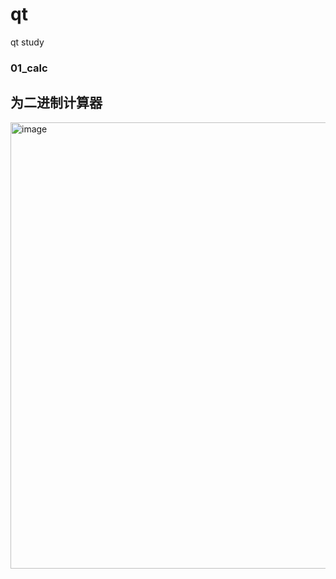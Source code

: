 # qt
qt study

### 01_calc
## 为二进制计算器
<img width="714" alt="image" src="https://github.com/abctan/qt/assets/57436476/8cdb9753-ad40-45dd-85fd-db7aed48e43d">
